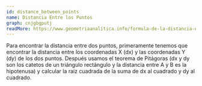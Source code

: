 ```yaml
---
id: distance_between_points
name: Distancia Entre los Puntos
graph: cnjgbgputj
readMore: https://www.geometriaanalitica.info/formula-de-la-distancia-entre-dos-puntos-geometria-ejemplos-y-ejercicios-resueltos/
---
```


Para encontrar la distancia entre dos puntos, primeramente tenemos que encontrar la distancia entre los coordenadas X (dx) y las coordenadas Y (dy) de los dos puntos. Después usamos el teorema de Pitágoras (dx y dy son los catetos de un triángulo rectángulo y la distancia entre A y B es la hipotenusa) y calcular la raíz cuadrada de la suma de dx al cuadrado y dy al cuadrado.